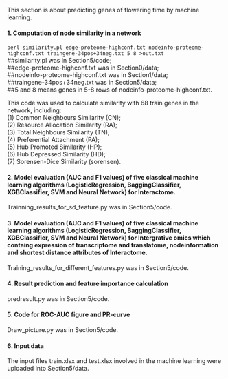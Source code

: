 This section is about predicting genes of flowering time by machine learning.

#### 1. Computation of node similarity in a network
`perl similarity.pl edge-proteome-highconf.txt nodeinfo-proteome-highconf.txt traingene-34pos+34neg.txt 5 8 >out.txt`  
##similarity.pl was in Section5/code;  
##edge-proteome-highconf.txt was in Section0/data;  
##nodeinfo-proteome-highconf.txt was in Section1/data;  
##traingene-34pos+34neg.txt was in Section5/data;  
##5 and 8 means genes in 5-8 rows of nodeinfo-proteome-highconf.txt.   
   
This code was used to calculate similarity with 68 train genes in the network, including:  
(1) Common Neighbours Similarity (CN);  
(2) Resource Allocation Similarity (RA);  
(3) Total Neighbours Similarity (TN);  
(4) Preferential Attachment (PA);  
(5) Hub Promoted Similarity (HP);  
(6) Hub Depressed Similarity (HD);  
(7) Sorensen-Dice Similarity (sorensen). 

#### 2. Model evaluation (AUC and F1 values) of five classical machine learning algorithms (LogisticRegression, BaggingClassifier, XGBClassifier, SVM and Neural Network) for Interactome. 
Trainning_results_for_sd_feature.py was in Section5/code.

#### 3. Model evaluation (AUC and F1 values) of five classical machine learning algorithms (LogisticRegression, BaggingClassifier, XGBClassifier, SVM and Neural Network) for Intergrative omics which containg expression of transcriptome and translatome, nodeinformation and shortest distance attributes of Interactome.
Training_results_for_different_features.py was in Section5/code.

#### 4. Result prediction and feature importance calculation
predresult.py was in Section5/code.

#### 5. Code for ROC-AUC figure and PR-curve
Draw_picture.py was in Section5/code.

#### 6. Input data
The input files train.xlsx and test.xlsx involved in the machine learning were uploaded into Section5/data.
